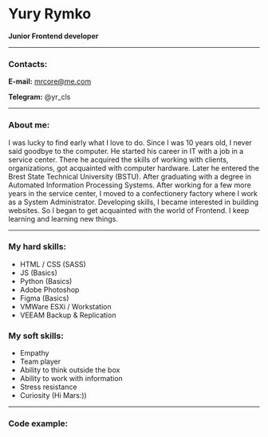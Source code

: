 # Yury Rymko
**Junior Frontend developer**
***
### Contacts:


**E-mail:** mrcore@me.com


**Telegram:** @yr_cls


---
### About me:
I was lucky to find early what I love to do. Since I was 10 years old, I never said goodbye to the computer. He started his career in IT with a job in a service center. There he acquired the skills of working with clients, organizations, got acquainted with computer hardware. Later he entered the Brest State Technical University (BSTU). After graduating with a degree in Automated Information Processing Systems. After working for a few more years in the service center, I moved to a confectionery factory where I work as a System Administrator. Developing skills, I became interested in building websites. So I began to get acquainted with the world of Frontend. I keep learning and learning new things.

---
### My hard skills:
* HTML / CSS (SASS)
* JS (Basics)
* Python (Basics)
* Adobe Photoshop
* Figma (Basics)
* VMWare ESXi / Workstation
* VEEAM Backup & Replication

### My soft skills:
* Empathy
* Team player
* Ability to think outside the box
* Ability to work with information
* Stress resistance
* Curiosity (Hi Mars:))

---
### Code example:
